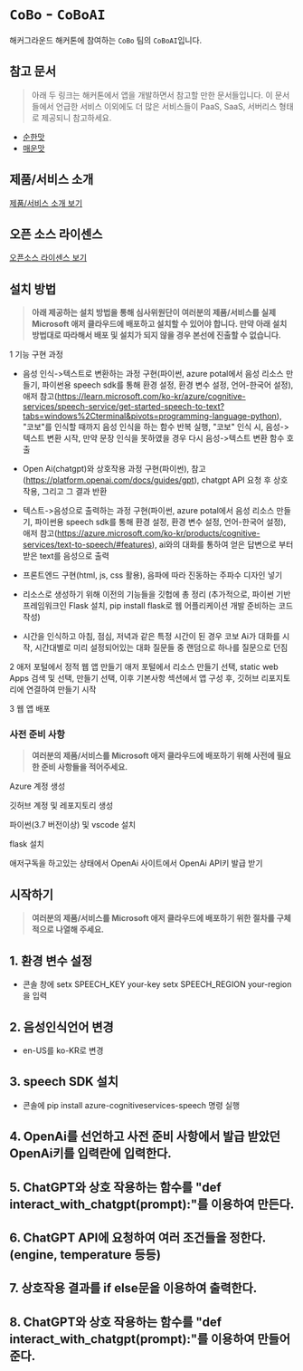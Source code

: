 # `CoBo` - `CoBoAI`

해커그라운드 해커톤에 참여하는 `CoBo` 팀의 `CoBoAI`입니다.

## 참고 문서

> 아래 두 링크는 해커톤에서 앱을 개발하면서 참고할 만한 문서들입니다. 이 문서들에서 언급한 서비스 이외에도 더 많은 서비스들이 PaaS, SaaS, 서버리스 형태로 제공되니 참고하세요.

- [순한맛](./REFERENCES_BASIC.md)
- [매운맛](./REFERENCES_ADVANCED.md)

## 제품/서비스 소개

<!-- 아래 링크는 지우지 마세요 -->
[제품/서비스 소개 보기](TOPIC.md)
<!-- 위 링크는 지우지 마세요 -->

## 오픈 소스 라이센스

<!-- 아래 링크는 지우지 마세요 -->
[오픈소스 라이센스 보기](./LICENSE)
<!-- 위 링크는 지우지 마세요 -->

## 설치 방법

> **아래 제공하는 설치 방법을 통해 심사위원단이 여러분의 제품/서비스를 실제 Microsoft 애저 클라우드에 배포하고 설치할 수 있어야 합니다. 만약 아래 설치 방법대로 따라해서 배포 및 설치가 되지 않을 경우 본선에 진출할 수 없습니다.**

1 기능 구현 과정

- 음성 인식->텍스트로 변환하는 과정 구현(파이썬, azure potal에서 음성 리소스 만들기, 파이썬용 speech sdk를 통해 환경 설정, 환경 변수 설정, 언어-한국어 설정), 애저 참고(https://learn.microsoft.com/ko-kr/azure/cognitive-services/speech-service/get-started-speech-to-text?tabs=windows%2Cterminal&pivots=programming-language-python), "코보"를 인식할 때까지 음성 인식을 하는 함수 반복 실행, "코보" 인식 시, 음성->텍스트 변환 시작, 만약 문장 인식을 못하였을 경우 다시 음성->텍스트 변환 함수 호출

- Open Ai(chatgpt)와 상호작용 과정 구현(파이썬), 참고(https://platform.openai.com/docs/guides/gpt), chatgpt API 요청 후 상호작용, 그리고 그 결과 반환

- 텍스트->음성으로 출력하는 과정 구현(파이썬, azure potal에서 음성 리소스 만들기, 파이썬용 speech sdk를 통해 환경 설정, 환경 변수 설정, 언어-한국어 설정), 애저 참고(https://azure.microsoft.com/ko-kr/products/cognitive-services/text-to-speech/#features), ai와의 대화를 통하여 얻은 답변으로 부터 받은 text를 음성으로 출력

- 프론트엔드 구현(html, js, css 활용), 음파에 따라 진동하는 주파수 디자인 넣기

- 리소스로 생성하기 위해 이전의 기능들을 깃헙에 총 정리 (추가적으로, 파이썬 기반 프레임워크인 Flask 설치, pip install flask로 웹 어플리케이션 개발 준비하는 코드 작성)

- 시간을 인식하고 아침, 점심, 저녁과 같은 특정 시간이 된 경우 코보 Ai가 대화를 시작, 시간대별로 미리 설정되어있는 대화 질문들 중 랜덤으로 하나를 질문으로 던짐

2 애저 포털에서 정적 웹 앱 만들기
애저 포털에서 리소스 만들기 선택, static web Apps 검색 및 선택, 만들기 선택, 이후 기본사항 섹션에서 앱 구성 후, 깃허브 리포지토리에 연결하여 만들기 시작

3 웹 앱 배포

### 사전 준비 사항

> **여러분의 제품/서비스를 Microsoft 애저 클라우드에 배포하기 위해 사전에 필요한 준비 사항들을 적어주세요.**

Azure 계정 생성

깃허브 계정 및 레포지토리 생성

파이썬(3.7 버전이상) 및 vscode 설치

flask 설치 


애저구독을 하고있는 상태에서 OpenAi 사이트에서 OpenAi API키 발급 받기

## 시작하기

> **여러분의 제품/서비스를 Microsoft 애저 클라우드에 배포하기 위한 절차를 구체적으로 나열해 주세요.**

## 1. 환경 변수 설정
- 콘솔 창에 setx SPEECH_KEY your-key  setx SPEECH_REGION your-region 을 입력

## 2. 음성인식언어 변경
- en-US를 ko-KR로 변경

## 3. speech SDK 설치 
- 콘솔에 pip install azure-cognitiveservices-speech 명령 실행

## 4. OpenAi를 선언하고 사전 준비 사항에서 발급 받았던 OpenAi키를 입력란에 입력한다.
 
## 5. ChatGPT와 상호 작용하는 함수를 "def interact_with_chatgpt(prompt):"를 이용하여 만든다.

## 6. ChatGPT API에 요청하여 여러 조건들을 정한다. (engine, temperature 등등)

## 7. 상호작용 결과를 if else문을 이용하여 출력한다.

## 8. ChatGPT와 상호 작용하는 함수를 "def interact_with_chatgpt(prompt):"를 이용하여 만들어준다.


